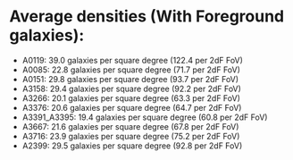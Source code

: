 # Average densities (With Foreground galaxies):

* A0119: 39.0 galaxies per square degree (122.4 per 2dF FoV)
* A0085: 22.8 galaxies per square degree (71.7 per 2dF FoV)
* A0151: 29.8 galaxies per square degree (93.7 per 2dF FoV)
* A3158: 29.4 galaxies per square degree (92.2 per 2dF FoV)
* A3266: 20.1 galaxies per square degree (63.3 per 2dF FoV)
* A3376: 20.6 galaxies per square degree (64.7 per 2dF FoV)
* A3391_A3395: 19.4 galaxies per square degree (60.8 per 2dF FoV)
* A3667: 21.6 galaxies per square degree (67.8 per 2dF FoV)
* A3716: 23.9 galaxies per square degree (75.2 per 2dF FoV)
* A2399: 29.5 galaxies per square degree (92.8 per 2dF FoV)

